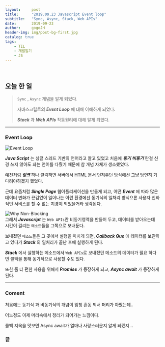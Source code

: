 ```yaml
---
layout:     post
title:      "2019.09.23 Javascript Event loop"
subtitle:   "Sync, Async, Stack, Web APIs"
date:       2019-09-23
author:     gogoJH
header-img: img/post-bg-first.jpg
catalog: true
tags:
    - TIL
    - 개발일기
    - JS
---
```


<br>


## 오늘 한 일


> `Sync` , `Async` 개념을 알게 되었다.
> 
> 자바스크립트의 ***Event Loop*** 에 대해 이해하게 되었다.
> 
> ***Stack*** 과 ***Web APIs*** 작동원리에 대해 알게 되었다.

---

### Event Loop

![Event Loop](https://cdn-images-1.medium.com/max/800/1*m5M4NV495oH4ADvpnItnVQ.png)

***Java Script*** 는 싱글 스레드 기반의 언어라고 알고 있었고 처음에 ***동기 비동기*** 란걸 
신경 쓰지 않아도 되는 언어를 다뤘기 때문에 참 개념 자체가 생소했었다.
 
예전처럼 ***링크*** 하나 클릭하면 서버에서 HTML 문서 던져주던 방식에선 그냥 당연히 기다려야하겠지 했었다.

근데 요즘처럼 ***Single Page*** 웹어플리케이션을 만들게 되고, 어떤 ***Event*** 에 따라 많은
데이터 변화가 끈김없이 일어나는 이런 환경에선 동기식의 일처리 방식으론 사용자 
친화적인 서비스를 할 수 없는 지경이 되었을거라 생각된다. 

![Why Non-Blocking](https://image.slidesharecdn.com/buildingnonblockingrest-151025131258-lva1-app6892/95/building-a-nonblocking-rest-api-in-less-than-30-minutes-11-638.jpg?cb=1445778858)
<br>
그래서 ***Javascript*** 는 `Web APIs`란 비동기영역을 만들어 두고, 데이터를 받아오는데 
시간이 걸리는 `메소드`들을 그쪽으로 보내둔다.

보내졌던 `메소드`들은 그 곳에서 실행을 마치게 되면, ***Callback Que*** 에 데이터를
보관하고 있다가 ***Stack*** 의 일처리가 끝난 후에 실행하게 된다. 

***Stack*** 에서 실행하는 메소드에서 `Web APIs`로 보내졌던 메소드의 데이터가 필요
하다면 콜백을 통해 동기적으로 사용할 수도 있다.

또한 좀 더 편한 사용을 위해서 ***Promise*** 가 등장하게 되고, ***Async await*** 가 등장하게 
된다. 

---
### Coment
처음에는 동기식 과 비동기식의 개념이 엄청 혼동 되서 머리가 아팠는데..

어느정도 이제 머리속에서 정리가 되어가는 느낌이다.

콜백 지옥을 맛보면 Async await가 얼마나 사랑스러운지 알게 되겠지 ..

### 끝
<!--stackedit_data:
eyJwcm9wZXJ0aWVzIjoibGF5b3V0OiAgICAgcG9zdFxudGl0bG
U6ICAgICAgXCIyMDE5LjA0LjIzIEphdmFzY3JpcHQgRXZlbnQg
bG9vcFwiXG5zdWJ0aXRsZTogICBcIlN5bmMsIEFzeW5jLCBTdG
FjaywgV2ViIEFQSXNcIlxuZGF0ZTogICAgICAgMjAxOS0wNC0x
NVxuYXV0aG9yOiAgICAgZ29nb0pIXG5oZWFkZXItaW1nOiAvaW
1nL3Bvc3QtYmctZmlyc3QuanBnXG5jYXRhbG9nOiB0cnVlXG50
YWdzOlxuICAgIC0gVElMXG4gICAgLSDqsJzrsJzsnbzquLBcbi
AgICAtIEpTXG4iLCJoaXN0b3J5IjpbMzE4Nzk2NzhdfQ==
-->